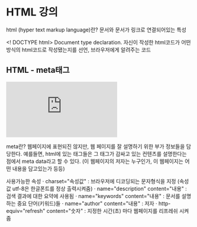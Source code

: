 # HTML 강의

html (hyper text markup language)란? 문서와 문서가 링크로 연결되어있는 특성

<! DOCTYPE html>
Document type declaration. 자신이 작성한 html코드가 어떤 방식의 html코드로 작성됐는지를 선언, 브라우저에게 알려주는 코드

## HTML - meta태그

![meta태그예제](https://github.com/kjhabc2002/TIL/blob/master/html/Exam2020/form_meta.md)

meta란? 웹페이지에 표현되진 않지만, 웹 페이지를 잘 설명하기 위한 부가 정보들을 담당한다.
예를들면, html에 있는 태그들은 그 태그가 감싸고 있는 컨텐츠를 설명한다는 점에서 meta data라고 할 수 있다.
(이 웹페이지의 저자는 누구인가, 이 웹페이지는 어떤 내용을 담고있는가 등등)

사용가능한 속성
· charset="속성값" : 브라우저에 디코딩되는 문자형식을 지정 (속성값 utf-8은 한글폰트를 정상 출력시켜줌)
· name="description" content="내용" : 검색 결과에 대한 요약에 사용됨
· name="keywords" content="내용" : 문서를 설명하는 중요 단어(키워드)들
· name="author" content="내용" : 저자
· http-equiv="refresh" content="숫자" : 지정한 시간(초) 마다 웹페이지를 리프레쉬 시켜줌
